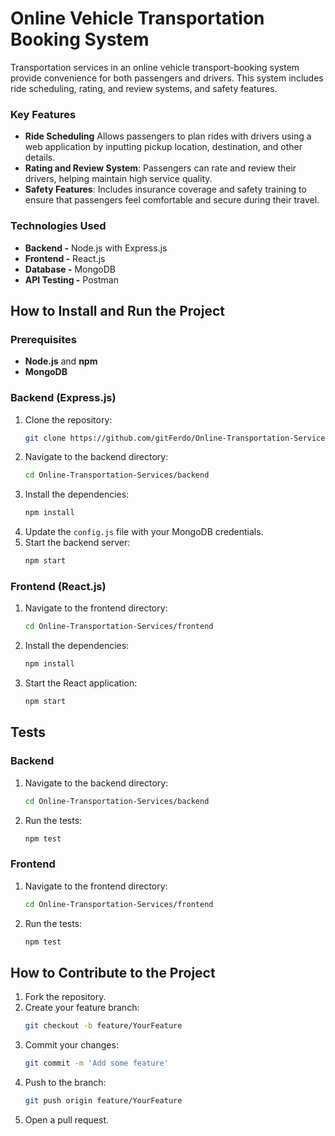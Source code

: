 # Online Vehicle Transportation Booking System

Transportation services in an online vehicle transport-booking system provide convenience for both passengers and drivers. This system includes ride scheduling, rating, and review systems, and safety features.

### Key Features
- **Ride Scheduling** Allows passengers to plan rides with drivers using a web application by inputting pickup location, destination, and other details.
- **Rating and Review System**: Passengers can rate and review their drivers, helping maintain high service quality.
- **Safety Features**: Includes insurance coverage and safety training to ensure that passengers feel comfortable and secure during their travel.

### Technologies Used
- **Backend -** Node.js with Express.js
- **Frontend -** React.js
- **Database -** MongoDB
- **API Testing -** Postman

## How to Install and Run the Project

### Prerequisites
- **Node.js** and **npm**
- **MongoDB**

### Backend (Express.js)
1. Clone the repository:
    ```sh
    git clone https://github.com/gitFerdo/Online-Transportation-Services.git
    ```
2. Navigate to the backend directory:
    ```sh
    cd Online-Transportation-Services/backend
    ```
3. Install the dependencies:
    ```sh
    npm install
    ```
4. Update the `config.js` file with your MongoDB credentials.
5. Start the backend server:
    ```sh
    npm start
    ```

### Frontend (React.js)
1. Navigate to the frontend directory:
    ```sh
    cd Online-Transportation-Services/frontend
    ```
2. Install the dependencies:
    ```sh
    npm install
    ```
3. Start the React application:
    ```sh
    npm start
    ```
    
## Tests

### Backend
1. Navigate to the backend directory:
    ```sh
    cd Online-Transportation-Services/backend
    ```
2. Run the tests:
    ```sh
    npm test
    ```

### Frontend
1. Navigate to the frontend directory:
    ```sh
    cd Online-Transportation-Services/frontend
    ```
2. Run the tests:
    ```sh
    npm test
    ```

## How to Contribute to the Project

1. Fork the repository.
2. Create your feature branch:
    ```sh
    git checkout -b feature/YourFeature
    ```
3. Commit your changes:
    ```sh
    git commit -m 'Add some feature'
    ```
4. Push to the branch:
    ```sh
    git push origin feature/YourFeature
    ```
5. Open a pull request.
